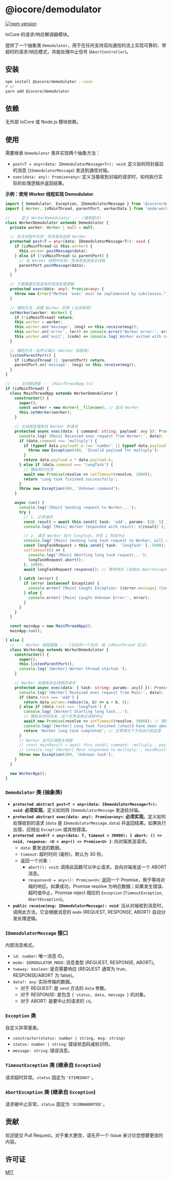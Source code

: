 # @iocore/demodulator

[![npm version](https://badge.fury.io/js/%40iocore%2Fdemodulator.svg)](https://badge.fury.io/js/%40iocore%2Fdemodulator)

IoCore 的请求/响应解调器模块。

提供了一个抽象类 `Demodulator`，用于在任何支持双向通信的流上实现可靠的、带超时的请求/响应模式，并能处理中止信号 (`AbortController`)。

## 安装

```bash
npm install @iocore/demodulator --save
# or
yarn add @iocore/demodulator
```

## 依赖

无外部 IoCore 或 Node.js 模块依赖。

## 使用

需要继承 `Demodulator` 类并实现两个抽象方法：

*   `post<T = any>(data: IDemodulatorMessage<T>): void`: 定义如何将封装后的消息 (`IDemodulatorMessage`) 发送到通信对端。
*   `exec(data: any): Promise<any>`: 定义当接收到对端的请求时，如何执行实际的处理逻辑并返回结果。

**示例：使用 Worker 线程实现 Demodulator**

```typescript
import { Demodulator, Exception, IDemodulatorMessage } from '@iocore/demodulator';
import { Worker, isMainThread, parentPort, workerData } from 'node:worker_threads';

// --- 定义 WorkerDemodulator --- (通用部分)
class WorkerDemodulator extends Demodulator {
  private worker: Worker | null = null;

  // 在主线程中实现：将消息发送给 Worker
  protected post<T = any>(data: IDemodulatorMessage<T>): void {
    if (isMainThread && this.worker) {
      this.worker.postMessage(data);
    } else if (!isMainThread && parentPort) {
      // 在 Worker 线程中实现：将消息发送给主线程
      parentPort.postMessage(data);
    }
  }

  // 子类需要实现具体的请求处理逻辑
  protected exec(data: any): Promise<any> {
    throw new Error("Method 'exec' must be implemented by subclasses.");
  }

  // 辅助方法：设置 Worker 实例 (主线程用)
  setWorker(worker: Worker) {
    if (!isMainThread) return;
    this.worker = worker;
    this.worker.on('message', (msg) => this.receive(msg));
    this.worker.on('error', (err) => console.error('Worker error:', err));
    this.worker.on('exit', (code) => console.log(`Worker exited with code ${code}`));
  }

  // 辅助方法：监听父端口 (Worker 线程用)
  listenParentPort() {
    if (isMainThread || !parentPort) return;
    parentPort.on('message', (msg) => this.receive(msg));
  }
}

// --- 主线程逻辑 --- (MainThreadApp.ts)
if (isMainThread) {
  class MainThreadApp extends WorkerDemodulator {
    constructor() {
      super();
      const worker = new Worker(__filename); // 启动 Worker
      this.setWorker(worker);
    }

    // 主线程处理来自 Worker 的请求
    protected async exec(data: { command: string; payload: any }): Promise<any> {
      console.log('[Main] Received exec request from Worker:', data);
      if (data.command === 'multiply') {
        if (typeof data.payload?.a !== 'number' || typeof data.payload?.b !== 'number') {
          throw new Exception(400, 'Invalid payload for multiply');
        }
        return data.payload.a * data.payload.b;
      } else if (data.command === 'longTask') {
        // 模拟耗时任务
        await new Promise(resolve => setTimeout(resolve, 2000));
        return 'Long task finished successfully';
      }
      throw new Exception(404, 'Unknown command');
    }

    async run() {
      console.log('[Main] Sending request to Worker...');
      try {
        // 1. 正常请求
        const result = await this.send({ task: 'add', params: [10, 5] }, 5000).response<number>();
        console.log(`[Main] Worker responded with result: ${result}`);

        // 2. 请求 Worker 执行 longTask，并在 1 秒后中止
        console.log('[Main] Sending long task request to Worker, will abort in 1s...');
        const longTaskRequest = this.send({ task: 'longTask' }, 5000);
        setTimeout(() => {
          console.log('[Main] Aborting long task request...');
          longTaskRequest.abort();
        }, 1000);
        await longTaskRequest.response(); // 等待响应 (会抛出 AbortException)

      } catch (error) {
        if (error instanceof Exception) {
          console.error(`[Main] Caught Exception: ${error.message} (Code: ${error.status})`);
        } else {
          console.error('[Main] Caught Unknown Error:', error);
        }
      }
    }
  }

  const mainApp = new MainThreadApp();
  mainApp.run();

} else {
  // --- Worker 线程逻辑 --- (也在同一个文件，由 isMainThread 区分)
  class WorkerApp extends WorkerDemodulator {
    constructor() {
      super();
      this.listenParentPort();
      console.log('[Worker] Worker thread started.');
    }

    // Worker 处理来自主线程的请求
    protected async exec(data: { task: string; params: any[] }): Promise<any> {
      console.log('[Worker] Received exec request from Main:', data);
      if (data.task === 'add') {
        return data.params.reduce((a, b) => a + b, 0);
      } else if (data.task === 'longTask') {
        console.log('[Worker] Starting long task...');
        // 模拟长时间任务，这个任务会被主线程中止
        await new Promise(resolve => setTimeout(resolve, 5000)); // 模拟 5 秒任务
        console.log('[Worker] Long task finished (should have been aborted).');
        return 'Worker long task completed'; // 正常情况下不会执行到这里
      }
      // Worker 也可以调用主线程
      // const mainResult = await this.send({ command: 'multiply', payload: { a: 5, b: 3 } }).response<number>();
      // console.log('[Worker] Main responded to multiply:', mainResult);
      throw new Exception(404, 'Unknown task');
    }
  }

  new WorkerApp();
}
```

### `Demodulator` 类 (抽象类)

*   **`protected abstract post<T = any>(data: IDemodulatorMessage<T>): void`**: **必须实现**。定义如何将 `IDemodulatorMessage` 发送给对端。
*   **`protected abstract exec(data: any): Promise<any>`**: **必须实现**。定义如何处理收到的请求 (`data` 是 `IDemodulatorMessage.data`) 并返回结果。如果执行出错，应抛出 `Exception` 或其他错误。
*   **`protected send<T = any>(data: T, timeout = 30000): { abort: () => void, response: <U = any>() => Promise<U> }`**: 向对端发送请求。
    *   `data`: 要发送的数据。
    *   `timeout`: 超时时间 (毫秒)，默认为 30 秒。
    *   返回一个对象：
        *   `abort(): void`: 调用此函数可以中止请求。会向对端发送一个 ABORT 消息。
        *   `response<U = any>(): Promise<U>`: 返回一个 Promise，用于等待对端的响应。如果成功，Promise resolve 为响应数据；如果发生错误、超时或中止，Promise reject 相应的 `Exception` (`TimeoutException`, `AbortException`)。
*   **`public receive(msg: IDemodulatorMessage): void`**: 当从对端收到消息时，调用此方法。它会根据消息的 `mode` (REQUEST, RESPONSE, ABORT) 自动分发处理逻辑。

### `IDemodulatorMessage` 接口

内部消息格式。

*   `id: number`: 唯一消息 ID。
*   `mode: DEMODULATOR_MODE`: 消息类型 (REQUEST, RESPONSE, ABORT)。
*   `twoway: boolean`: 是否需要响应 (REQUEST 通常为 true，RESPONSE/ABORT 为 false)。
*   `data?: any`: 实际传输的数据。
    *   对于 REQUEST: 是 `send` 方法的 `data` 参数。
    *   对于 RESPONSE: 是包含 `{ status, data, message }` 的对象。
    *   对于 ABORT: 是要中止的请求的 `id`。

### `Exception` 类

自定义异常基类。

*   `constructor(status: number | string, msg: string)`
*   `status: number | string`: 错误状态码或标识符。
*   `message: string`: 错误消息。

### `TimeoutException` 类 (继承自 `Exception`)

请求超时异常。`status` 固定为 `'ETIMEDOUT'`。

### `AbortException` 类 (继承自 `Exception`)

请求被中止异常。`status` 固定为 `'ECONNABORTED'`。

## 贡献

欢迎提交 Pull Request。对于重大更改，请先开一个 Issue 来讨论您想要更改的内容。

## 许可证

[MIT](LICENSE)
